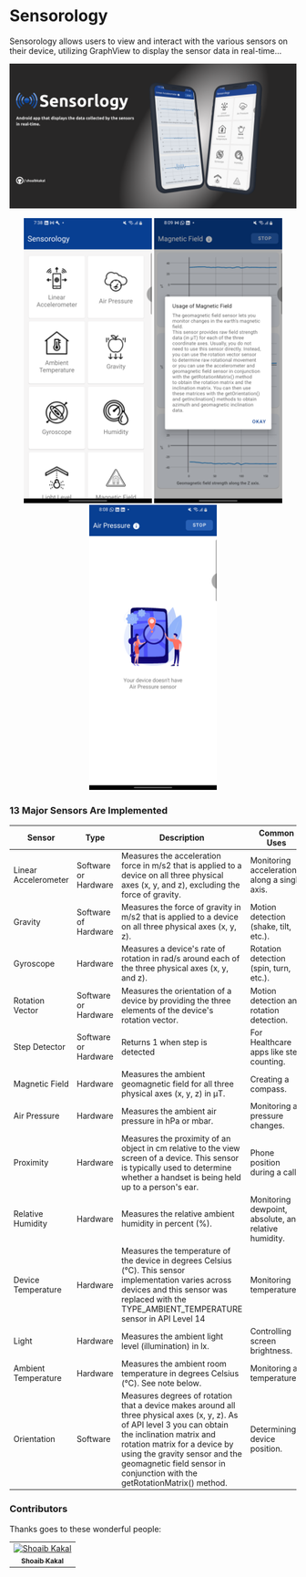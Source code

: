 # Sensorology
Sensorology allows users to view and interact with the various sensors on their device, utilizing GraphView to display the sensor data in real-time...



<p align="center">

<Img src="app/src/main/res/drawable/thumbnail.png" />

</p>


<p align="center">
<Img src="app/src/main/res/drawable/screenshot_1.png" height="500" />
<Img src="app/src/main/res/drawable/screenshot_4.png" height="500"/>
<Img src="app/src/main/res/drawable/screenshot_3.png" height="500"/>
</p>


  ### 13 Major Sensors Are Implemented
  Sensor | Type | Description | Common Uses 
--- | --- | --- | --- 
Linear Accelerometer | Software or Hardware | Measures the acceleration force in m/s2 that is applied to a device on all three physical axes (x, y, and z), excluding the force of gravity.	 | Monitoring acceleration along a single axis.
Gravity | Software of Hardware | Measures the force of gravity in m/s2 that is applied to a device on all three physical axes (x, y, z).	| Motion detection (shake, tilt, etc.).
Gyroscope | Hardware | Measures a device's rate of rotation in rad/s around each of the three physical axes (x, y, and z).	| Rotation detection (spin, turn, etc.).
Rotation Vector | Software or Hardware	| Measures the orientation of a device by providing the three elements of the device's rotation vector.	| Motion detection and rotation detection.
Step Detector | Software or Hardware | Returns 1 when step is detected	| For Healthcare apps like step counting.
Magnetic Field | Hardware | Measures the ambient geomagnetic field for all three physical axes (x, y, z) in μT.	| Creating a compass.
Air Pressure | Hardware | Measures the ambient air pressure in hPa or mbar.	| Monitoring air pressure changes.
Proximity | Hardware | Measures the proximity of an object in cm relative to the view screen of a device. This sensor is typically used to determine whether a handset is being held up to a person's ear.	| Phone position during a call.
Relative Humidity | Hardware | Measures the relative ambient humidity in percent (%).	| Monitoring dewpoint, absolute, and relative humidity.
Device Temperature | Hardware | Measures the temperature of the device in degrees Celsius (°C). This sensor implementation varies across devices and this sensor was replaced with the TYPE_AMBIENT_TEMPERATURE sensor in API Level 14	| Monitoring temperatures.
Light | Hardware | Measures the ambient light level (illumination) in lx.	| Controlling screen brightness.
Ambient Temperature | Hardware | Measures the ambient room temperature in degrees Celsius (°C). See note below.	| Monitoring air temperatures.
Orientation | Software | Measures degrees of rotation that a device makes around all three physical axes (x, y, z). As of API level 3 you can obtain the inclination matrix and rotation matrix for a device by using the gravity sensor and the geomagnetic field sensor in conjunction with the getRotationMatrix() method.	| Determining device position.



### Contributors

Thanks goes to these wonderful people:
<!-- ALL-CONTRIBUTORS-LIST:START - Do not remove or modify this section -->
<!-- prettier-ignore -->

<table>
  <tr>
      
  <td align="center"><a href="https://github.com/shoaibkakal"><img src="https://avatars1.githubusercontent.com/u/56650286?s=400&u=1e0ab7f2025a0cdcce8d6821b6a8d619577f2ae3&v=4"       width="100px;" alt="Shoaib Kakal"/><br /><sub><b>Shoaib Kakal</b></sub></a><br/></td>
  
  </tr>
</table>
